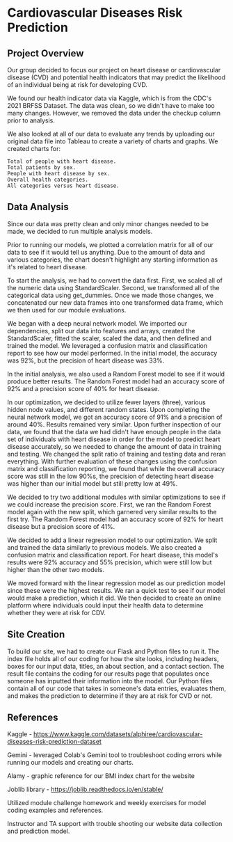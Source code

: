# Cardiovascular Diseases Risk Prediction

## Project Overview
Our group decided to focus our project on heart disease or cardiovascular disease (CVD) and potential health indicators that may predict the likelihood of an individual being at risk for developing CVD. 

We found our health indicator data via Kaggle, which is from the CDC's 2021 BRFSS Dataset. The data was clean, so we didn't have to make too many changes. However, we removed the data under the checkup column prior to analysis.

We also looked at all of our data to evaluate any trends by uploading our original data file into Tableau to create a variety of charts and graphs. We created charts for:

    Total of people with heart disease.
    Total patients by sex.
    People with heart disease by sex.
    Overall health categories.
    All categories versus heart disease.

## Data Analysis
Since our data was pretty clean and only minor changes needed to be made, we decided to run multiple analysis models.

Prior to running our models, we plotted a correlation matrix for all of our data to see if it would tell us anything. Due to the amount of data and various categories, the chart doesn't highlight any starting information as it's related to heart disease.

To start the analysis, we had to convert the data first. First, we scaled all of the numeric data using StandardScaler. Second, we transformed all of the categorical data using get_dummies. Once we made those changes, we concatenated our new data frames into one transformed data frame, which we then used for our module evaluations.  

We began with a deep neural network model. We imported our dependencies, split our data into features and arrays, created the StandardScaler, fitted the scaler, scaled the data, and then defined and trained the model. We leveraged a confusion matrix and classification report to see how our model performed. In the initial model, the accuracy was 92%, but the precision of heart disease was 33%. 

In the initial analysis, we also used a Random Forest model to see if it would produce better results. The Random Forest model had an accuracy score of 92% and a precision score of 40% for heart disease. 

In our optimization, we decided to utilize fewer layers (three), various hidden node values, and different random states. Upon completing the neural network model, we got an accuracy score of 91% and a precision of around 40%. Results remained very similar. Upon further inspection of our data, we found that the data we had didn't have enough people in the data set of individuals with heart disease in order for the model to predict heart disease accurately, so we needed to change the amount of data in training and testing. We changed the split ratio of training and testing data and reran everything. With further evaluation of these changes using the confusion matrix and classification reporting, we found that while the overall accuracy score was still in the low 90%s, the precision of detecting heart disease was higher than our initial model but still pretty low at 49%. 

We decided to try two additional modules with similar optimizations to see if we could increase the precision score. First, we ran the Random Forest model again with the new split, which garnered very similar results to the first try. The Random Forest model had an accuracy score of 92% for heart disease but a precision score of 41%. 

We decided to add a linear regression model to our optimization. We split and trained the data similarly to previous models. We also created a confusion matrix and classification report. For heart disease, this model's results were 92% accuracy and 55% precision, which were still low but higher than the other two models.

We moved forward with the linear regression model as our prediction model since these were the highest results. We ran a quick test to see if our model would make a prediction, which it did. We then decided to create an online platform where individuals could input their health data to determine whether they were at risk for CDV. 

## Site Creation
To build our site, we had to create our Flask and Python files to run it. The index file holds all of our coding for how the site looks, including headers, boxes for our input data, titles, an about section, and a contact section. 
The result file contains the coding for our results page that populates once someone has inputted their information into the model. Our Python files contain all of our code that takes in someone's data entries, evaluates them, and makes the prediction to determine if they are at risk for CVD or not.

## References
Kaggle - https://www.kaggle.com/datasets/alphiree/cardiovascular-diseases-risk-prediction-dataset

Gemini - leveraged Colab's Gemini tool to troubleshoot coding errors while running our models and creating our charts.

Alamy - graphic reference for our BMI index chart for the website

Joblib library - https://joblib.readthedocs.io/en/stable/

Utilized module challenge homework and weekly exercises for model coding examples and references.

Instructor and TA support with trouble shooting our website data collection and prediction model.